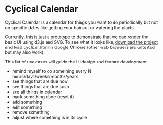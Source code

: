 Cyclical Calendar
=================
Cyclical Calendar is a calendar for things you want to do periodically but not on specific dates like getting your hair cut or watering the plants.  

Currently, this is just a prototype to demonstrate that we can render the basic UI using d3.js and SVG.  To see what it looks like, [download the project](https://github.com/ctcutler/cyclical/archive/master.zip) and load cyclical.html in Google Chrome (other web browsers are untested but may also work).  

This list of use cases will guide the UI design and feature development:
* remind myself to do something every N hours/days/weeks/months/years
* see things that are due now
* see things that are due soon
* see all things in calendar
* mark something done (reset it)
* add something
* edit something
* remove something
* adjust where something is in its cycle
